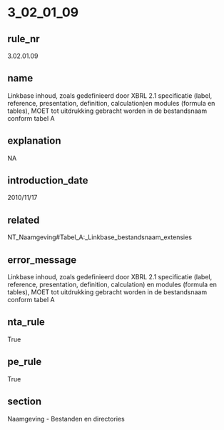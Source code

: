 # 3_02_01_09

## rule_nr
3.02.01.09

## name
Linkbase inhoud, zoals gedefinieerd door XBRL 2.1 specificatie (label, reference, presentation, definition, calculation)en modules (formula en tables), MOET tot uitdrukking gebracht worden in de bestandsnaam conform tabel A

## explanation
NA

## introduction_date
2010/11/17

## related
NT_Naamgeving#Tabel_A:_Linkbase_bestandsnaam_extensies

## error_message
Linkbase inhoud, zoals gedefinieerd door XBRL 2.1 specificatie (label, reference, presentation, definition, calculation) en modules (formula en tables), MOET tot uitdrukking gebracht worden in de bestandsnaam conform tabel A

## nta_rule
True

## pe_rule
True

## section
Naamgeving - Bestanden en directories


